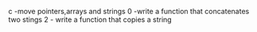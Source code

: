 c -move pointers,arrays and strings
0 -write a function that concatenates two stings
2 - write a function that copies a string
